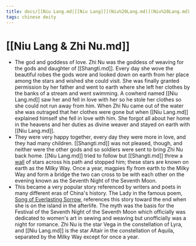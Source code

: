 ```yaml
---
title: docs/[[Niu Lang.md|[[Niu Lang]]](Niu%20Lang.md)](Niu%20Lang.md) & Zhi Nu
tags: chinese deity
---
```


# [[Niu Lang & Zhi Nu.md]]
- The god and goddess of love. Zhi Nu was the goddess of weaving for the gods and daughter of [[Shangti.md]]. Every day she wove the beautiful robes the gods wore and looked down on earth from her place among the stars and wished she could visit. She was finally granted permission by her father and went to earth where she left her clothes by the banks of a stream and went swimming. A cowherd named [[Niu Lang.md]] saw her and fell in love with her so he stole her clothes so she could not run away from him. When Zhi Nu came out of the water she was outraged that her clothes were gone but when [[Niu Lang.md]] explained himself she fell in love with him. She forgot all about her home in the heavens and her duties as divine weaver and stayed on earth with [[Niu Lang.md]].
- They were very happy together, every day they were more in love, and they had many children. [[Shangti.md]] was not pleased, though, and neither were the other gods and so soldiers were sent to bring Zhi Nu back home. [[Niu Lang.md]] tried to follow but [[Shangti.md]] threw a [wall](https://www.worldhistory.org/wall/) of stars across his path and stopped him; these stars are known on earth as the Milky Way. Once a year, magpies fly from earth to the Milky Way and form a bridge the two can cross to be with each other on the evening known as the Seventh Night of the Seventh Moon.
- This became a very popular story referenced by writers and poets in many different eras of China's history. The Lady in the famous poem, [Song of Everlasting Sorrow](https://www.worldhistory.org/article/888/song-of-everlasting-sorrow/), references this story toward the end when she is on the island in the afterlife. The myth was the basis for the Festival of the Seventh Night of the Seventh Moon which officially was dedicated to women's art in sewing and weaving but unofficially was a night for romance. Zhi Nu is the star Vega in the constellation of Lyra, and [[Niu Lang.md]] is the star Altair in the constellation of Aquila, separated by the Milky Way except for once a year.